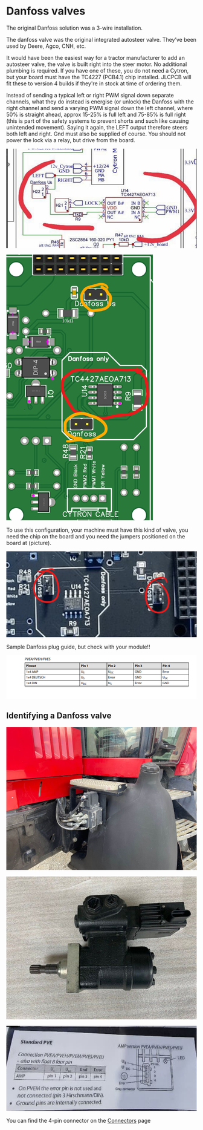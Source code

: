 # Danfoss valves

The original Danfoss solution was a 3-wire installation.

The danfoss valve was the original integrated autosteer valve. They’ve been used by Deere, Agco, CNH, etc.

It would have been the easiest way for a tractor manufacturer to add an autosteer valve, the valve is built right into the steer motor. No additional plumbing is required. If you have one of these, you do not need a Cytron, but your board must have the TC4227 (PCB4.1) chip installed. JLCPCB will fit these to version 4 builds if they're in stock at time of ordering them.

Instead of sending a typical left or right PWM signal down separate channels, what they do instead is energise (or unlock) the Danfoss with the right channel and send a varying PWM signal down the left channel, where 50% is straight ahead, approx 15-25% is full left and 75-85% is full right (this is part of the safety systems to prevent shorts and such like causing unintended movement). Saying it again, the LEFT output therefore steers both left and right. Gnd must also be supplied of course. You should not power the lock via a relay, but drive from the board.

![image](img/danfoss-schematic.png)

![image](img/danfoss-pcb.png)

To use this configuration, your machine must have this kind of valve, you need the chip on the board and you need the jumpers positioned on the board at (picture).

![image](img/danfoss-pcb-jumper.png)

Sample Danfoss plug guide, but check with your module!!

![image](img/danfoss-plug-guide.png)

## Identifying a Danfoss valve

![image](img/danfoss-photo-1.png)

![image](img/danfoss-photo-2.png)

![image](img/danfoss-pinout.png)

You can find the 4-pin connector on the [Connectors](https://github.com/AgHardware/Boards/wiki/Connectors) page
